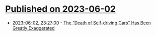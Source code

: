 # [Published on 2023-06-02](index.md)

* [2023-06-02, 23:27:00](https://soylentnews.org/article.pl?sid=23/06/02/1248251&from=rss) - [The “Death of Self-driving Cars” Has Been Greatly Exaggerated](https://soylentnews.org/article.pl?sid=23/06/02/1248251&from=rss)
